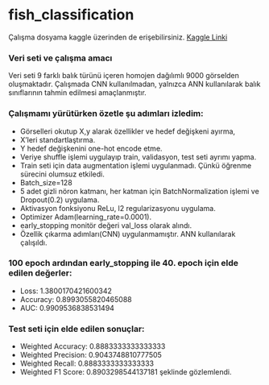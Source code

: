 # fish_classification

Çalışma dosyama kaggle üzerinden de erişebilirsiniz. [Kaggle Linki](https://www.kaggle.com/code/mehdiyeyldz/fish-classification-2)

### Veri seti ve çalışma amacı
Veri seti 9 farklı balık türünü içeren homojen dağılımlı 9000 görselden oluşmaktadır.
Çalışmada CNN kullanılmadan, yalnızca ANN kullanılarak balık sınıflarının tahmin edilmesi amaçlanmıştır.

### Çalışmamı yürütürken özetle şu adımları izledim:
+ Görselleri okutup X,y alarak özellikler ve hedef değişkeni ayırma,
+ X’leri standartlaştırma.
+ Y hedef değişkenini one-hot encode etme.
+ Veriye shuffle işlemi uygulayıp train, validasyon, test seti ayrımı yapma.
+ Train seti için data augmentation işlemi uygulanmadı. Çünkü öğrenme sürecini olumsuz etkiledi.
+ Batch_size=128
+ 5 adet gizli nöron katmanı, her katman için BatchNormalization işlemi ve Dropout(0.2) uygulama.
+ Aktivasyon fonksiyonu ReLu, l2 regularizasyonu uygulama.
+ Optimizer Adam(learning_rate=0.0001).
+ early_stopping monitör değeri val_loss olarak alındı.
+ Özellik çıkarma adımları(CNN) uygulanmamıştır. ANN kullanılarak çalışıldı.

### 100 epoch ardından early_stopping ile 40. epoch için elde edilen değerler:
+ Loss: 1.3800170421600342
+ Accuracy: 0.8993055820465088
+ AUC: 0.9909536838531494

### Test seti için elde edilen sonuçlar:
+ Weighted Accuracy: 0.8883333333333333
+ Weighted Precision: 0.9043748810777505
+ Weighted Recall: 0.8883333333333333
+ Weighted F1 Score: 0.8903298544137181
şeklinde gözlemlendi.
